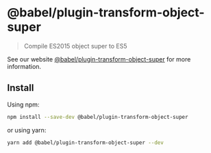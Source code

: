 # @babel/plugin-transform-object-super

> Compile ES2015 object super to ES5

See our website [@babel/plugin-transform-object-super](https://babeljs.io/docs/babel-plugin-transform-object-super) for more information.

## Install

Using npm:

```sh
npm install --save-dev @babel/plugin-transform-object-super
```

or using yarn:

```sh
yarn add @babel/plugin-transform-object-super --dev
```
